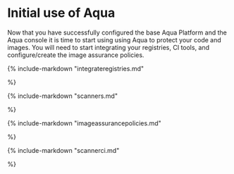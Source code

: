 # Initial use of Aqua

Now that you have successfully configured the base Aqua Platform and the Aqua console it is time to start using using Aqua to protect your code and images. You will need to start integrating your registries, CI tools, and configure/create the image assurance policies.  

<!-- Integrate Registries--->

{%
   include-markdown "integrateregistries.md"

%}

<!-- Deploy Scanners--->

{%
   include-markdown "scanners.md"

%}

<!-- Image Assurance Policies--->

{%
   include-markdown "imageassurancepolicies.md"

%}

<!--Configure CI for scanners--->

{%
   include-markdown "scannerci.md"

%}